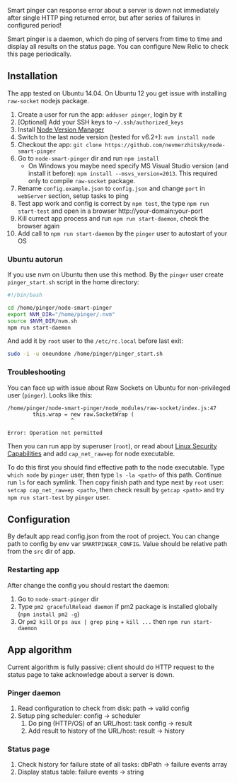 Smart pinger can response error about a server is down not immediately after single HTTP ping returned error, but after series of failures in configured period!

Smart pinger is a daemon, which do ping of servers from time to time and display all results on the status page. You can configure New Relic to check this page periodically.

## Installation

The app tested on Ubuntu 14.04. On Ubuntu 12 you get issue with installing `raw-socket` nodejs package.

1. Create a user for run the app: `adduser pinger`, login by it
2. [Optional] Add your SSH keys to `~/.ssh/authorized_keys`
3. Install [Node Version Manager](https://github.com/creationix/nvm)
4. Switch to the last node version (tested for v6.2+): `nvm install node`
5. Checkout the app: `git clone https://github.com/nevmerzhitsky/node-smart-pinger`
6. Go to `node-smart-pinger` dir and run `npm install`
    * On Windows you maybe need specify MS Visual Studio version (and install it before): `npm install --msvs_version=2013`. This required only to compile `raw-socket` package.
7. Rename `config.example.json` to `config.json` and change `port` in `webServer` section, setup tasks to ping
8. Test app work and config is correct by `npm test`, the type `npm run start-test` and open in a browser http://your-domain:your-port
9. Kill currect app process and run `npm run start-daemon`, check the browser again
10. Add call to `npm run start-daemon` by the `pinger` user to autostart of your OS

### Ubuntu autorun

If you use nvm on Ubuntu then use this method. By the `pinger` user create `pinger_start.sh` script in the home directory:

```bash
#!/bin/bash

cd /home/pinger/node-smart-pinger
export NVM_DIR="/home/pinger/.nvm"
source $NVM_DIR/nvm.sh
npm run start-daemon
```

And add it by `root` user to the `/etc/rc.local` before last exit:

```sh
sudo -i -u oneundone /home/pinger/pinger_start.sh
```

### Troubleshooting

You can face up with issue about Raw Sockets on Ubuntu for non-privileged user (`pinger`). Looks like this:

```
/home/pinger/node-smart-pinger/node_modules/raw-socket/index.js:47
        this.wrap = new raw.SocketWrap (
                    ^

Error: Operation not permitted

```

Then you can run app by superuser (`root`), or read about [Linux Security Capabilities](http://blog.fpmurphy.com/2009/05/linux-security-capabilities.html) and add `cap_net_raw=ep` for node executable.

To do this first you should find effective path to the node executable. Type `which node` by `pinger` user, then type `ls -la <path>` of this path. Continue run `ls` for each symlink. Then copy finish path and type next by `root` user: `setcap cap_net_raw=ep <path>`, then check result by `getcap <path>` and try `npm run start-test` by `pinger` user.

## Configuration

By default app read config.json from the root of project. You can change path to config by env var `SMARTPINGER_CONFIG`. Value should be relative path from the `src` dir of app.

### Restarting app

After change the config you should restart the daemon:

1. Go to `node-smart-pinger` dir
2. Type `pm2 gracefulReload daemon` if pm2 package is installed globally (`npm install pm2 -g`)
3. Or `pm2 kill` or `ps aux | grep ping` + `kill ...` then `npm run start-daemon`

## App algorithm

Current algorithm is fully passive: client should do HTTP request to the status page to take acknowledge about a server is down.

### Pinger daemon

1. Read configuration to check from disk: path -> valid config
2. Setup ping scheduler: config -> scheduler
    1. Do ping (HTTP/OS) of an URL/host: task config -> result
    2. Add result to history of the URL/host: result -> history

### Status page

1. Check history for failure state of all tasks: dbPath -> failure events array
2. Display status table: failure events -> string

